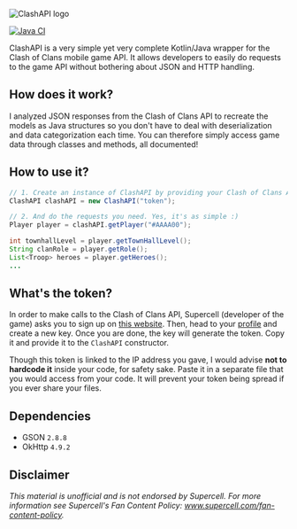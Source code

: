 ![ClashAPI logo](/src/main/resources/logo.png)

[![Java CI](https://github.com/Lycoon/clash-api/actions/workflows/build-ci.yml/badge.svg?branch=master&event=push)](https://github.com/Lycoon/clash-api/actions/workflows/build-ci.yml)

ClashAPI is a very simple yet very complete Kotlin/Java wrapper for the Clash of Clans mobile game API. It allows developers to easily do requests to the game API without bothering about JSON and HTTP handling.

## How does it work?
I analyzed JSON responses from the Clash of Clans API to recreate the models as Java structures so you don't have to deal with deserialization and data categorization each time. You can therefore simply access game data through classes and methods, all documented!

## How to use it?
```java
// 1. Create an instance of ClashAPI by providing your Clash of Clans API token to the constructor
ClashAPI clashAPI = new ClashAPI("token");

// 2. And do the requests you need. Yes, it's as simple :)
Player player = clashAPI.getPlayer("#AAAA00");

int townhallLevel = player.getTownHallLevel();
String clanRole = player.getRole();
List<Troop> heroes = player.getHeroes();
...
```

## What's the token?
In order to make calls to the Clash of Clans API, Supercell (developer of the game) asks you to sign up on [this website](https://developer.clashofclans.com/#/register). Then, head to your [profile](https://developer.clashofclans.com/#/account) and create a new key. Once you are done, the key will generate the token. Copy it and provide it to the `ClashAPI` constructor.

Though this token is linked to the IP address you gave, I would advise **not to hardcode it** inside your code, for safety sake. Paste it in a separate file that you would access from your code. It will prevent your token being spread if you ever share your files.

## Dependencies
* GSON `2.8.8`
* OkHttp `4.9.2`

## Disclaimer
*This material is unofficial and is not endorsed by Supercell. For more information see Supercell's Fan Content Policy: www.supercell.com/fan-content-policy.*
